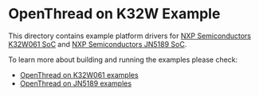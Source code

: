 # OpenThread on K32W Example

This directory contains example platform drivers for [NXP Semiconductors K32W061 SoC][K32W061] and [NXP Semiconductors JN5189 SoC][JN5189].

[K32W061]: https://www.todo.com/
[JN5189]: https://www.nxp.com/products/wireless/thread/jn5189-88-t-high-performance-and-ultra-low-power-mcus-for-zigbee-and-thread-with-built-in-nfc-option:JN5189_88_T

To learn more about building and running the examples please check:
* [OpenThread on K32W061 examples][k32w061-page]
* [OpenThread on JN5189 examples][jn5189-page]

[k32w061-page]: ./k32w061/README.md
[jn5189-page]: ./jn5189/README.md